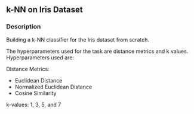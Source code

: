 ## k-NN on Iris Dataset

### Description

Building a k-NN classifier for the Iris dataset from scratch.


The hyperparameters used for the task are distance metrics and k values.
Hyperparameters used are:

  Distance Metrics:
  * Euclidean Distance
  * Normalized Euclidean Distance
  * Cosine Similarity

  k-values:
  1, 3, 5, and 7
